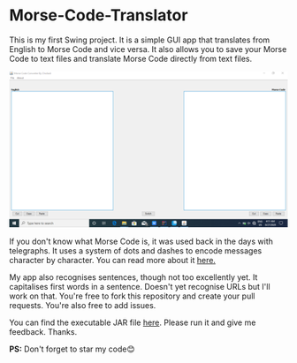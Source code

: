 # Morse-Code-Translator

This is my first Swing project. It is a simple GUI app that translates from English to Morse Code and vice versa. It also allows you to save your Morse Code to text files and translate Morse Code directly from text files.

![Screenshot](https://github.com/chidiadi01/Morse-Code-Translator/blob/master/Screenshot%20(52).png)

If you don't know what Morse Code is, it was used back in the days with telegraphs. It uses a system of dots and dashes to encode messages character by character. You can read more about it [here.](https://en.m.wikipedia.org/wiki/Morse_code)

My app also recognises sentences, though not too excellently yet. It capitalises first words in a sentence. Doesn't yet recognise URLs but I'll work on that. You're free to fork this repository and create your pull requests. You're also free to add issues.

You can find the executable JAR file [here](https://github.com/chidiadi01/Morse-Code-Translator/out/artifacts/MorseCodeTranslator_jar). Please run it and give me feedback. Thanks.

**PS:** Don't forget to star my code😊

